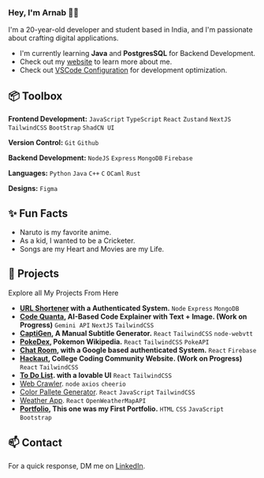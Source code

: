 ### Hey, I'm Arnab 👋🏽  

I'm a 20-year-old developer and student based in India, and I'm passionate about crafting digital applications. 

- I'm currently learning **Java** and **PostgresSQL** for Backend Development.
- Check out my [website](https://itzarnabpal.vercel.app/) to learn more about me.
- Check out [VSCode Configuration]() for development optimization.
 
## 📦 Toolbox

**Frontend Development:** `JavaScript` `TypeScript` `React` `Zustand` `NextJS` `TailwindCSS` `BootStrap` `ShadCN UI`
 
**Version Control:** `Git` `Github`

**Backend Development:** `NodeJS` `Express` `MongoDB` `Firebase` 

**Languages:** `Python` `Java` `C++` `C` `OCaml` `Rust`

**Designs:** `Figma`
 
## ✨ Fun Facts 

- Naruto is my favorite anime.
- As a kid, I wanted to be a Cricketer.
- Songs are my Heart and Movies are my Life.

## 🎯 Projects

Explore all My Projects From Here

- **[URL Shortener](https://github.com/arnabpal2022/url-shortener) with a Authenticated System.** `Node` `Express` `MongoDB`
- **[Code Quanta](https://github.com/Sreyasree-001/Code-Quanta), AI-Based Code Explainer with Text + Image. (Work on Progress)** `Gemini API` `NextJS` `TailwindCSS`
- **[CaptiGen](https://github.com/arnabpal2022/CaptiGen), A Manual Subtitle Generator.** `React` `TailwindCSS` `node-webvtt`
- **[PokeDex](https://github.com/Sreyasree-001/PokeDex), Pokemon Wikipedia.** `React` `TailwindCSS` `PokeAPI`
- **[Chat Room](https://github.com/arnabpal2022/chat-room), with a Google based authenticated System.** `React` `Firebase`
- **[Hackaut](), College Coding Community Website. (Work on Progress)** `React` `TailwindCSS`
- **[To Do List](https://github.com/arnabpal2022/toDoList). with a lovable UI** `React` `TailwindCSS`
- [Web Crawler](https://github.com/arnabpal2022/web-crawler). `node` `axios` `cheerio`
- [Color Pallete Generator](https://github.com/arnabpal2022/color-pallete-generator). `React` `JavaScript` `TailwindCSS`
- [Weather App](https://github.com/arnabpal2022/Weather360). `React` `OpenWeatherMapAPI`
- **[Portfolio](https://github.com/arnabpal2022/itzarnabpal-portfolio), This one was my First Portfolio.** `HTML` `CSS` `JavaScript` `Bootstrap`


## 📫 Contact

 For a quick response, DM me on [LinkedIn](https://www.linkedin.com/in/arnab-pal-90946b244/). 
 

